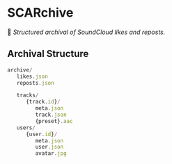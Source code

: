# SCARchive

🎵 *Structured archival of SoundCloud likes and reposts.*

## Archival Structure

```ts
archive/
   likes.json
   reposts.json

   tracks/
      {track.id}/
         meta.json
         track.json
         {preset}.aac
   users/
      {user.id}/
         meta.json
         user.json
         avatar.jpg
```
